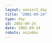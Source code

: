 ```yaml
---
layout: senior2_day
title: "2002-09-24"
type: day
id: 2002-09-24
date: 2002-09-24
robots: noindex
---
```


